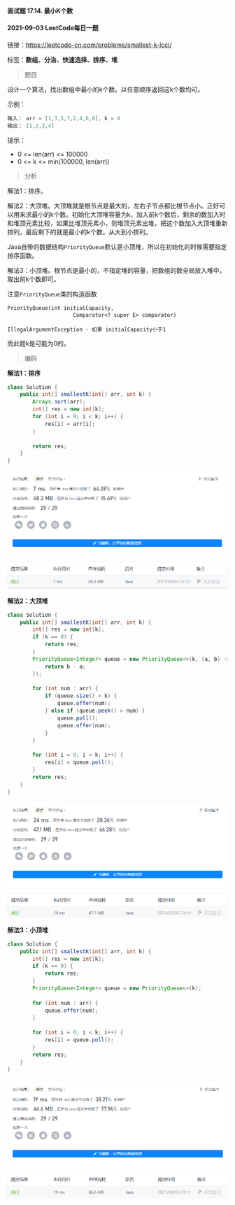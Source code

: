 #### 面试题 17.14. 最小K个数

#### 2021-09-03 LeetCode每日一题

链接：https://leetcode-cn.com/problems/smallest-k-lcci/

标签：**数组、分治、快速选择、排序、堆**

> 题目

设计一个算法，找出数组中最小的k个数。以任意顺序返回这k个数均可。

示例：

```java
输入： arr = [1,3,5,7,2,4,6,8], k = 4
输出： [1,2,3,4]
```

提示：

- 0 <= len(arr) <= 100000
- 0 <= k <= min(100000, len(arr))

> 分析

解法1：排序。

解法2：大顶堆。大顶堆就是根节点是最大的，左右子节点都比根节点小。正好可以用来求最小的k个数。初始化大顶堆容量为k，加入前k个数后，剩余的数加入时和堆顶元素比较，如果比堆顶元素小，则堆顶元素出堆，把这个数加入大顶堆重新排列，最后剩下的就是最小的k个数。从大到小排列。

Java自带的数据结构`PriorityQueue`默认是小顶堆，所以在初始化的时候需要指定排序函数。

解法3：小顶堆。根节点是最小的，不指定堆的容量，把数组的数全局放入堆中，取出前k个数即可。

注意`PriorityQueue`类的构造函数

```
PriorityQueue(int initialCapacity,
                     Comparator<? super E> comparator)
                     
IllegalArgumentException - 如果 initialCapacity小于1
```

而此题k是可能为0的。

> 编码

**解法1：排序**

```java
class Solution {
    public int[] smallestK(int[] arr, int k) {
        Arrays.sort(arr);
        int[] res = new int[k];
        for (int i = 0; i < k; i++) {
            res[i] = arr[i];
        }

        return res;
    }
}
```

![image-20210903221216190](面试题17.14.最小K个数.assets/image-20210903221216190.png)

**解法2：大顶堆**

```java
class Solution {
    public int[] smallestK(int[] arr, int k) {
        int[] res = new int[k];
        if (k == 0) {
            return res;
        }
        PriorityQueue<Integer> queue = new PriorityQueue<>(k, (a, b) -> {
            return b - a;
        });

        for (int num : arr) {
            if (queue.size() < k) {
                queue.offer(num);
            } else if (queue.peek() > num) {
                queue.poll();
                queue.offer(num);
            }
        }
        
        for (int i = 0; i < k; i++) {
            res[i] = queue.poll();
        }
        return res;
    }
}
```

![image-20210903231052568](面试题17.14.最小K个数.assets/image-20210903231052568.png)

**解法3：小顶堆**

```java
class Solution {
    public int[] smallestK(int[] arr, int k) {
        int[] res = new int[k];
        if (k == 0) {
            return res;
        }
        PriorityQueue<Integer> queue = new PriorityQueue<>(k);

        for (int num : arr) {
            queue.offer(num);
        }
        
        for (int i = 0; i < k; i++) {
            res[i] = queue.poll();
        }
        return res;
    }
}
```

![image-20210903231157239](面试题17.14.最小K个数.assets/image-20210903231157239.png)